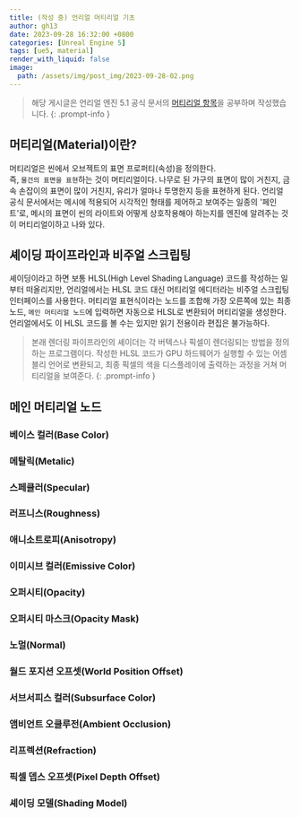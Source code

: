 ```yaml
---
title: (작성 중) 언리얼 머티리얼 기초
author: gh13
date: 2023-09-28 16:32:00 +0800
categories: [Unreal Engine 5]
tags: [ue5, material]
render_with_liquid: false
image:
  path: /assets/img/post_img/2023-09-28-02.png
---
```


> 해당 게시글은 언리얼 엔진 5.1 공식 문서의 [머티리얼 항목](https://docs.unrealengine.com/5.1/ko/essential-unreal-engine-material-concepts/)을 공부하며 작성했습니다.
{: .prompt-info }


## 머티리얼(Material)이란?

머티리얼은 씬에서 오브젝트의 표면 프로퍼티(속성)을 정의한다.  
즉, `물건의 표면을 표현`하는 것이 머티리얼이다. 나무로 된 가구의 표면이 많이 거친지, 금속 손잡이의 표면이 많이 거친지, 유리가 얼마나 투명한지 등을 표현하게 된다.
언리얼 공식 문서에서는 메시에 적용되어 시각적인 형태를 제어하고 보여주는 일종의 '페인트'로, 메시의 표면이 씬의 라이트와 어떻게 상호작용해야 하는지를 엔진에 알려주는 것이 머티리얼이하고 나와 있다.

## 셰이딩 파이프라인과 비주얼 스크립팅

셰이딩이라고 하면 보통 HLSL(High Level Shading Language) 코드를 작성하는 일부터 떠올리지만, 언리얼에서는 HLSL 코드 대신 머티리얼 에디터라는 비주얼 스크립팅 인터페이스를 사용한다.
머티리얼 표현식이라는 노드를 조합해 가장 오른쪽에 있는 최종 노드, `메인 머티리얼 노드`에 입력하면 자동으로 HLSL로 변환되어 머티리얼을 생성한다. 언리얼에서도 이 HLSL 코드를 볼 수는 있지만 읽기 전용이라 편집은 불가능하다.

> 본래 렌더링 파이프라인의 셰이더는 각 버텍스나 픽셀이 렌더링되는 방법을 정의하는 프로그램이다.
> 작성한 HLSL 코드가 GPU 하드웨어가 실행할 수 있는 어셈블리 언어로 변환되고, 최종 픽셀의 색을 디스플레이에 출력하는 과정을 거쳐 머티리얼을 보여준다.
{: .prompt-info }

## 메인 머티리얼 노드

### 베이스 컬러(Base Color)

### 메탈릭(Metalic)

### 스페큘러(Specular)

### 러프니스(Roughness)

### 애니소트로피(Anisotropy)

### 이미시브 컬러(Emissive Color)

### 오퍼시티(Opacity)

### 오퍼시티 마스크(Opacity Mask)

### 노멀(Normal)

### 월드 포지션 오프셋(World Position Offset)

### 서브서피스 컬러(Subsurface Color)

### 앰비언트 오클루전(Ambient Occlusion)

### 리프렉션(Refraction)

### 픽셀 뎁스 오프셋(Pixel Depth Offset)

### 셰이딩 모델(Shading Model)
